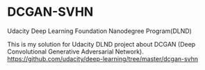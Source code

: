 # DCGAN-SVHN
Udacity Deep Learning Foundation Nanodegree Program(DLND)  
  
This is my solution for Udacity DLND project about DCGAN (Deep Convolutional Generative Adversarial Network).  
https://github.com/udacity/deep-learning/tree/master/dcgan-svhn
